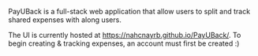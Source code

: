 PayUBack is a full-stack web application that allow users to split and track shared expenses with along users. 

The UI is currently hosted at https://nahcnayrb.github.io/PayUBack/. To begin creating & tracking expenses, an account must first be created :) 
